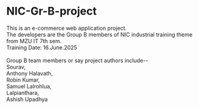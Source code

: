 # NIC-Gr-B-project
This is an e-commerce web application project.
<br>
The developers are the Group B members of NIC industrial training theme from MZU IT 7th sem.
<br>
Training Date: 16.June.2025
<br>
<br>
Group B team members or say project authors include--
    <br>
    Sourav,
    <br>
    Anthony Halavath,
    <br>
    Robin Kumar,
    <br>
    Samuel Lalrohlua,
    <br>
    Lalpianthara,
    <br>
    Ashish Upadhya
    

